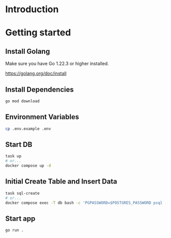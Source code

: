 # Introduction


# Getting started

## Install Golang

Make sure you have Go 1.22.3 or higher installed.

https://golang.org/doc/install

## Install Dependencies
```bash
go mod download
```

## Environment Variables
```bash
cp .env.example .env
```

## Start DB
```bash
task up
# or...
docker compose up -d
```

## Initial Create Table and Insert Data
```bash
task sql-create
# or...
docker compose exec -T db bash -c 'PGPASSWORD=$POSTGRES_PASSWORD psql -U $POSTGRES_USER -d $POSTGRES_DB' < _tools/first.sql
```

## Start app
```bash
go run .
```
